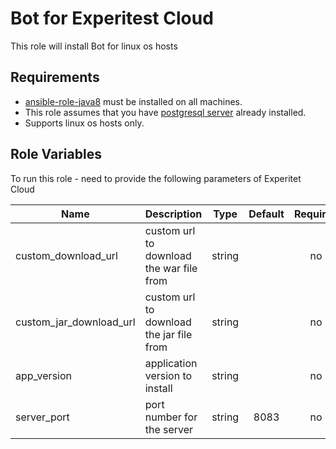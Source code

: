 Bot for Experitest Cloud
=========

This role will install Bot for linux os hosts

Requirements
------------
* [ansible-role-java8](https://github.com/ExperitestOfficial/ansible-role-java8) must be installed on all machines. <br>
* This role assumes that you have [postgresql server](https://github.com/ExperitestOfficial/ansible-role-postgresql-server) already installed. <br>
* Supports linux os hosts only.

Role Variables
--------------
To run this role - need to provide the following parameters of Experitet Cloud

| Name | Description | Type | Default | Required |
|------|-------------|:----:|:-----:|:-----:|
| custom_download_url | custom url to download the war file from | string |  | no |
| custom_jar_download_url | custom url to download the jar file from | string |  | no |
| app_version | application version to install | string |  | no |
| server_port | port number for the server | string | 8083 | no |

